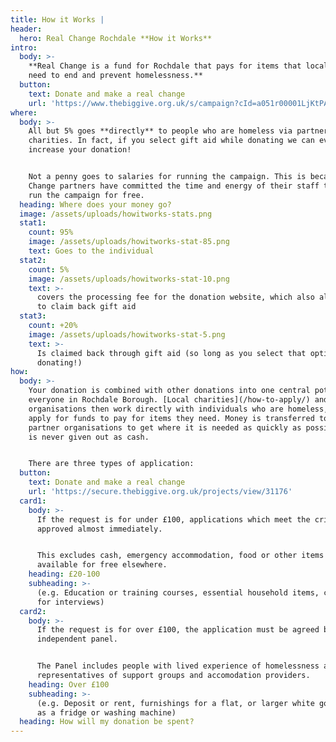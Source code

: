 ```yaml
---
title: How it Works |
header:
  hero: Real Change Rochdale **How it Works**
intro:
  body: >-
    **Real Change is a fund for Rochdale that pays for items that local people
    need to end and prevent homelessness.**
  button:
    text: Donate and make a real change
    url: 'https://www.thebiggive.org.uk/s/campaign?cId=a051r00001LjKtPAAV'
where:
  body: >-
    All but 5% goes **directly** to people who are homeless via partner
    charities. In fact, if you select gift aid while donating we can even
    increase your donation! 


    Not a penny goes to salaries for running the campaign. This is because Real
    Change partners have committed the time and energy of their staff to help
    run the campaign for free.
  heading: Where does your money go?
  image: /assets/uploads/howitworks-stats.png
  stat1:
    count: 95%
    image: /assets/uploads/howitworks-stat-85.png
    text: Goes to the individual
  stat2:
    count: 5%
    image: /assets/uploads/howitworks-stat-10.png
    text: >-
      covers the processing fee for the donation website, which also allows us
      to claim back gift aid
  stat3:
    count: +20%
    image: /assets/uploads/howitworks-stat-5.png
    text: >-
      Is claimed back through gift aid (so long as you select that option when
      donating!)
how:
  body: >-
    Your donation is combined with other donations into one central pot for
    everyone in Rochdale Borough. [Local charities](/how-to-apply/) and
    organisations then work directly with individuals who are homeless, and
    apply for funds to pay for items they need. Money is transferred to the
    partner organisations to get where it is needed as quickly as possible, but
    is never given out as cash. 


    There are three types of application:
  button:
    text: Donate and make a real change
    url: 'https://secure.thebiggive.org.uk/projects/view/31176'
  card1:
    body: >-
      If the request is for under £100, applications which meet the criteria are
      approved almost immediately.


      This excludes cash, emergency accommodation, food or other items which are
      available for free elsewhere.
    heading: £20-100
    subheading: >-
      (e.g. Education or training courses, essential household items, clothes
      for interviews)
  card2:
    body: >-
      If the request is for over £100, the application must be agreed by an
      independent panel.


      The Panel includes people with lived experience of homelessness alongside
      representatives of support groups and accomodation providers.
    heading: Over £100
    subheading: >-
      (e.g. Deposit or rent, furnishings for a flat, or larger white goods such
      as a fridge or washing machine)
  heading: How will my donation be spent?
---
```


